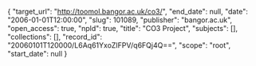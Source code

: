 {
  "target_url": "http://toomol.bangor.ac.uk/co3/", 
  "end_date": null, 
  "date": "2006-01-01T12:00:00", 
  "slug": 101089, 
  "publisher": "bangor.ac.uk", 
  "open_access": true, 
  "npld": true, 
  "title": "CO3 Project", 
  "subjects": [], 
  "collections": [], 
  "record_id": "20060101T120000/L6Aq61YxoZIFPV/q6FQj4Q==", 
  "scope": "root", 
  "start_date": null
}

